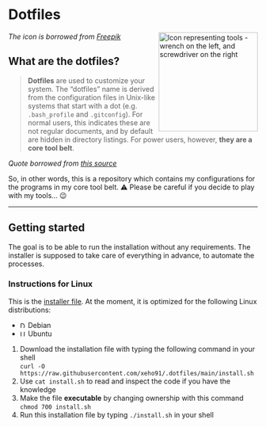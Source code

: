 # Dotfiles

<img alt="Icon representing tools - wrench on the left, and screwdriver on the right"
     height="200"
     align="right"
     src="https://www.flaticon.com/svg/static/icons/svg/682/682028.svg"
/>
_The icon is borrowed from [Freepik](http://www.freepik.com/)_

## What are the dotfiles?

> **Dotfiles** are used to customize your system.
> The “dotfiles” name is derived from the configuration files in Unix-like
> systems that start with a dot (e.g. `.bash_profile` and `.gitconfig`).
> For normal users, this indicates these are not regular documents,
> and by default are hidden in directory listings.
> For power users, however, **they are a core tool belt**.

_Quote borrowed from [this source](https://medium.com/@webprolific/getting-started-with-dotfiles-43c3602fd789)_

So, in other words, this is a repository which contains my configurations for
the programs in my core tool belt.
:warning: Please be careful if you decide to play with my tools… :wink:

---

## Getting started

The goal is to be able to run the installation without any requirements.
The installer is supposed to take care of everything in advance,
to automate the processes.

### Instructions for Linux

This is the [installer file].
At the moment, it is optimized for the following Linux distributions:

- <img alt="Debian logo" height="12"
       src="https://www.debian.org/logos/openlogo-nd.svg"
  /> Debian
- <img alt="Ubuntu logo" height="12"
       src="https://upload.wikimedia.org/wikipedia/commons/a/ab/Logo-ubuntu_cof-orange-hex.svg"
  /> Ubuntu

[installer file]: ./install.sh

1. Download the installation file with typing the following command in your
   shell \
   `curl -O https://raw.githubusercontent.com/xeho91/.dotfiles/main/install.sh`
2. Use `cat install.sh` to read and inspect the code if you have the knowledge
3. Make the file **executable** by changing ownership with this command `chmod
   700 install.sh`
4. Run this installation file by typing `./install.sh` in your shell
